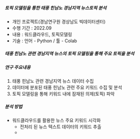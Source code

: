 ##### 토픽 모델링을 통한 태풍 힌남노 경남지역 뉴스토픽 분석
 * 개인 프로젝트(경남연구원 경상남도 빅데이터센터)
 * 수행 기간 : 2022.09
 * 내용 : 워드클라우드, 토픽모델링
 * 기술 : 언어 - Python / 툴 - Colab

##### 태풍 힌남노 관련 경남지역 뉴스의 토픽 모델링을 통해 주요 토픽을 분석

##### 연구 주요내용
 1. 태풍 힌남노 관련 경남지역 뉴스 데이터 수집
 2. 데이터에 분포된 태풍 힌남노 관련 주요 키워드 수집 및 분석
 3. 토픽 모델링을 통해 키워드 내에 잠재된 의제(토픽) 파악

##### 분석 방법
 * 워드클라우드를 활용한 뉴스 주요 키워드 시각화
    * 전처리 된 뉴스 텍스트 데이터의 키워드 추출
    * 
